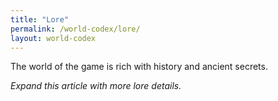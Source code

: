```yaml
---
title: "Lore"
permalink: /world-codex/lore/
layout: world-codex
---
```


The world of the game is rich with history and ancient secrets.

*Expand this article with more lore details.* 